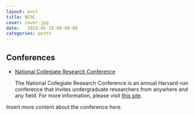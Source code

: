 ```yaml
---
layout: post
title: NCRC
cover: cover.jpg
date:   2015-05-25 09:00:00
categories: posts
---
```


## Conferences
* [National Collegiate Research Conference](ncrc.hcura.org)

	The National Collegiate Research Conference is an annual Harvard-run conference that invites undergraduate researchers from anywhere and any field. For more information, please visit [this site](http://ncrc.hcura.org/).

Insert more content about the conference here.

